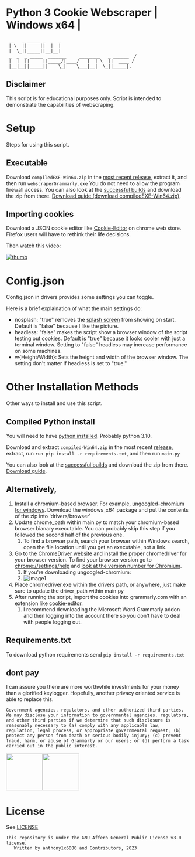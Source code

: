 # Python 3 Cookie Webscraper | Windows x64 |

```
 __   _ _____ _  _  _   
 | \  ||     ||  |  |   
 |  \_||_____||__|__|   
 _  _  _ _____  _______     ________   _ ______  /
 |  |  ||     ||_____/|____/   |  | \  ||  ____ / 
 |__|__||_____||    \_|    \___|__|  \_||_____|.  
```

## Disclaimer

This script is for educational purposes only.
Script is intended to demonstrate the capabilities of webscraping.

# Setup

Steps for using this script.

## Executable

Download ``compiledEXE-Win64.zip`` in the [most recent release](https://github.com/anthony1x6000/pythonGrammarlyWebscraper/releases/), extract it, and then run ``webscraperGrammarly.exe`` You do not need to allow the program firewall access. You can also look at the [successful builds](https://github.com/anthony1x6000/pythonGrammarlyWebscraper/actions/workflows/compileWin.yml?query=is%3Asuccess) and download the zip from there. [Download guide (download compiledEXE-Win64.zip)](https://files.catbox.moe/9eg2sh.webp).

## Importing cookies

Download a JSON cookie editor like [Cookie-Editor](https://chrome.google.com/webstore/detail/cookie-editor/hlkenndednhfkekhgcdicdfddnkalmdm) on chrome web store. Firefox users will have to rethink their life decisions.

Then watch this video:

[![thumb](https://cdn.jwplayer.com/v2/media/hJQTmCmA/thumbnails/qDdGYZP3.jpg)](https://jwp.io/s/AwuwkVsG)

# Config.json

Config.json in drivers provides some settings you can toggle.

Here is a brief explaination of what the main settings do:

- nosplash: "true" removes the [splash screen](https://github.com/anthony1x6000/pythonGrammarlyWebscraper/blob/main/build/ico.png) from showing on start. Default is "false" because I like the picture.
- headless: "false" makes the script show a browser window of the script testing out cookies. Default is "true" because it looks cooler with just a terminal window. Setting to "false" headless may increase performance on some machines.
- w{Height/Width}: Sets the height and width of the browser window. The setting don't matter if headless is set to "true."

# Other Installation Methods

Other ways to install and use this script.

## Compiled Python install

You will need to have [python installed](https://www.python.org/downloads/). Probably python 3.10.

Download and extract ``compiled-Win64.zip`` in the most recent [release](https://github.com/anthony1x6000/pythonGrammarlyWebscraper/releases), extract, run ``run pip install -r requirements.txt``, and then run ``main.py``

You can also look at the [successful builds](https://github.com/anthony1x6000/pythonGrammarlyWebscraper/actions/workflows/compileWin.yml?query=is%3Asuccess) and download the zip from there. [Download guide](https://files.catbox.moe/9eg2sh.webp).

## Alternatively,

1. Install a chromium-based browser. For example, [ungoogled-chromium for windows](https://github.com/ungoogled-software/ungoogled-chromium-windows/releases). Download the windows_x64 package and put the contents of the zip into 'drivers/browser'
2. Update chrome_path within main.py to match your chromium-based browser bianary executable. You can probably skip this step if you followed the second half of the previous one.
   1. To find a browser path, search your browser within Windows search, open the file location until you get an executable, not a link.
3. Go to the [ChromeDriver website](https://chromedriver.chromium.org/downloads) and install the proper chromedriver for your browser version. To find your browser version go to [chrome://settings/help](chrome://settings/help) and [look at the version number for Chromium](https://files.catbox.moe/ukxxjn.png).
   1. If you're downloading ungoogled-chromium:
   2. ![image1](https://files.catbox.moe/am62um.png)
4. Place chromedriver.exe within the drivers path, or anywhere, just make sure to update the driver_path within main.py
5. After running the script, import the cookies into grammarly.com with an extension like [cookie-editor](https://chrome.google.com/webstore/detail/cookie-editor/hlkenndednhfkekhgcdicdfddnkalmdm).
   1. I recommend downloading the Microsoft Word Grammarly addon and then logging into the account there so you don't have to deal with people logging out.

## Requirements.txt

To download python requirements send ``pip install -r requirements.txt``

## dont pay

I can assure you there are more worthwhile investments for your money than a glorified keylogger. Hopefully, another privacy oriented service is able to replace this.

```
Government agencies, regulators, and other authorized third parties. We may disclose your information to governmental agencies, regulators, and other third parties if we determine that such disclosure is reasonably necessary to (a) comply with any applicable law, regulation, legal process, or appropriate governmental request; (b) protect any person from death or serious bodily injury; (c) prevent fraud, harm, or abuse of Grammarly or our users; or (d) perform a task carried out in the public interest.
```

<div>
<img src="https://files.catbox.moe/9h2th9.png" height=100 /><img src="https://files.catbox.moe/af1wbx.jpg" height=100 />
</div>

# License

See [LICENSE](https://github.com/anthony1x6000/pythonGrammarlyWebscraper/blob/main/LICENSE)

```
This repository is under the GNU Affero General Public License v3.0 license. 
   Written by anthony1x6000 and Contributors, 2023
```
